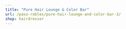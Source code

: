 ```yaml
---
title: "Pure Hair Lounge & Color Bar"
url: /paso-robles/pure-hair-lounge-and-color-bar-3/
shop: hairdresser
---
```

